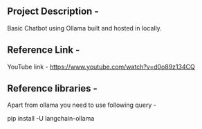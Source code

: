 ## Project Description -
Basic Chatbot using Ollama built and hosted in locally.

## Reference Link - 
YouTube link - https://www.youtube.com/watch?v=d0o89z134CQ

## Reference libraries - 
Apart from ollama you need to use following query - 

pip install -U langchain-ollama

